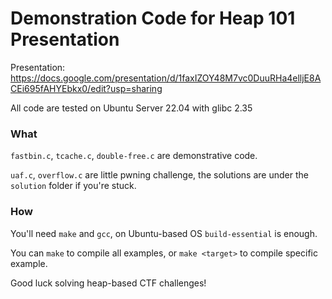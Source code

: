 # Demonstration Code for Heap 101 Presentation

Presentation: https://docs.google.com/presentation/d/1faxIZOY48M7vc0DuuRHa4elljE8ACEi695fAHYEbkx0/edit?usp=sharing

All code are tested on Ubuntu Server 22.04 with glibc 2.35

### What

`fastbin.c`, `tcache.c`, `double-free.c` are demonstrative code.

`uaf.c`, `overflow.c` are little pwning challenge, the solutions are under the `solution` folder if you're stuck.

### How

You'll need `make` and `gcc`, on Ubuntu-based OS `build-essential` is enough.

You can `make` to compile all examples, or `make <target>` to compile specific example.

Good luck solving heap-based CTF challenges!
